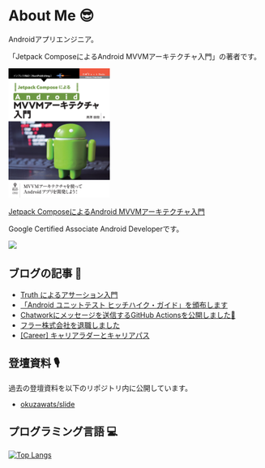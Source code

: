 # About Me 😎

Androidアプリエンジニア。

「Jetpack ComposeによるAndroid MVVMアーキテクチャ入門」の著者です。

<img src="https://github.com/okuzawats/okuzawats/raw/main/img/mvvm.jpg" width="200" >

[Jetpack ComposeによるAndroid MVVMアーキテクチャ入門](https://nextpublishing.jp/book/13660.html)

Google Certified Associate Android Developerです。 

<img src="https://api.accredible.com/v1/frontend/credential_website_embed_image/badge/22745791?key=91642f55a8d5ce14b85a29e0884729eb3a09a45d02d2f24fc8d7ebf1c6fed1cd" />

## ブログの記事 🚀

<!-- BLOG-POST-LIST:START -->
- [Truth によるアサーション入門](https://okuzawats.com/blog/truth/)
- [「Android ユニットテスト ヒッチハイク・ガイド」を頒布します](https://okuzawats.com/blog/android-unit-testing/)
- [Chatworkにメッセージを送信するGitHub Actionsを公開しました🎉](https://okuzawats.com/blog/chatwork-messaging-action/)
- [フラー株式会社を退職しました](https://okuzawats.com/blog/retired-from-fuller/)
- [[Career] キャリアラダーとキャリアパス](https://okuzawats.com/blog/career-ladder-vs-career-path/)
<!-- BLOG-POST-LIST:END -->

## 登壇資料 🎙️

過去の登壇資料を以下のリポジトリ内に公開しています。

- [okuzawats/slide](https://github.com/okuzawats/slide)

## プログラミング言語 💻
[![Top Langs](https://github-readme-stats.vercel.app/api/top-langs/?username=okuzawats)](https://github.com/anuraghazra/github-readme-stats)
